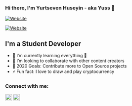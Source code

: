 ### Hi there, I'm Yurtseven Huseyin - aka Yuss 👋 

[![Website](https://img.shields.io/website?label=LinkedIn&style=for-the-badge&url=)](https://www.linkedin.com/in/h%C3%BCseyin-yurtseven-a448751b9/)

[![Website](https://img.shields.io/website?label=Instagram_Pro&style=for-the-badge&url=)](https://www.instagram.com/yt_codes/)


## I'm a Student Developer

- 🌱 I’m currently learning everything 🤣
- 👯 I’m looking to collaborate with other content creators
- 🥅 2020 Goals: Contribute more to Open Source projects
- ⚡ Fun fact: I love to draw and play cryptocurrency

### Connect with me:

[<img align="left" alt="codeSTACKr | LinkedIn" width="22px" src="https://cdn.jsdelivr.net/npm/simple-icons@v3/icons/linkedin.svg" />][linkedin]
[<img align="left" alt="codeSTACKr | Instagram" width="22px" src="https://cdn.jsdelivr.net/npm/simple-icons@v3/icons/instagram.svg" />][instagram]

<br />




[instagram]: https://www.instagram.com/yt_codes/
[linkedin]: https://www.linkedin.com/in/h%C3%BCseyin-yurtseven-a448751b9/
